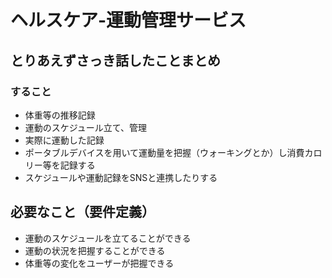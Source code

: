 # ヘルスケア-運動管理サービス

## とりあえずさっき話したことまとめ  
### すること
* 体重等の推移記録
* 運動のスケジュール立て、管理
* 実際に運動した記録
 * ポータブルデバイスを用いて運動量を把握（ウォーキングとか）し消費カロリー等を記録する
* スケジュールや運動記録をSNSと連携したりする


## 必要なこと（要件定義）
* 運動のスケジュールを立てることができる
* 運動の状況を把握することができる
* 体重等の変化をユーザーが把握できる
